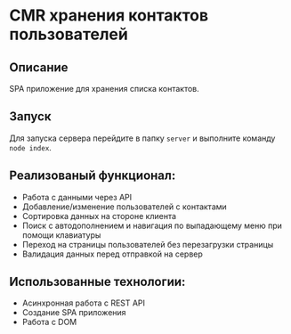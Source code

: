 # CMR хранения контактов пользователей

## Описание
SPA приложение для хранения списка контактов.

## Запуск
Для запуска сервера перейдите в папку `server` и выполните команду `node index`.

## Реализованый функционал:
- Работа с данными через API
- Добавление/изменение пользователей с контактами
- Сортировка данных на стороне клиента
- Поиск с автодополнением и навигация по выпадающему меню при помощи клавиатуры
- Переход на страницы пользователей без перезагрузки страницы
- Валидация данных перед отправкой на сервер

## Использованные технологии:
- Асинхронная работа с REST API
- Создание SPA приложения
- Работа с DOM
